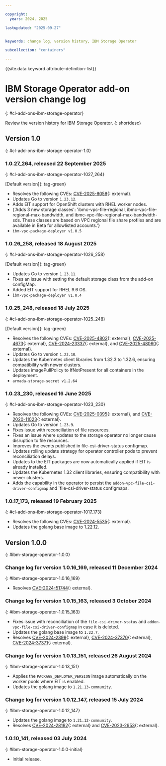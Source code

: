 ```yaml
---

copyright:
  years: 2024, 2025

lastupdated: "2025-09-27"


keywords: change log, version history, IBM Storage Operator

subcollection: "containers"

---
```


{{site.data.keyword.attribute-definition-list}}




# IBM Storage Operator add-on version change log
{: #cl-add-ons-ibm-storage-operator}

Review the version history for IBM Storage Operator.
{: shortdesc}



## Version 1.0
{: #cl-add-ons-ibm-storage-operator-1.0}


### 1.0.27_264, released 22 September 2025
{: #cl-add-ons-ibm-storage-operator-1027_264}

[Default version]{: tag-green}

- Resolves the following CVEs: [CVE-2025-8058](https://nvd.nist.gov/vuln/detail/CVE-2025-8058){: external}.
- Updates Go to version `1.23.12`.
- Adds EIT support for OpenShift clusters with RHEL worker nodes.
- {'Adds 3 new storage classes': 'ibmc-vpc-file-regional, ibmc-vpc-file-regional-max-bandwidth, and ibmc-vpc-file-regional-max-bandwidth-sds. These classes are based on VPC regional file share profiles and are available in Beta for allowlisted accounts.'}
- `ibm-vpc-package-deployer v1.0.5`

### 1.0.26_258, released 18 August 2025
{: #cl-add-ons-ibm-storage-operator-1026_258}

[Default version]{: tag-green}

- Updates Go to version `1.23.11`.
- Fixes an issue with setting the default storage class from the add-on configMap. 
- Added EIT support for RHEL 9.6 OS.
- `ibm-vpc-package-deployer v1.0.4`

### 1.0.25_248, released 18 July 2025
{: #cl-add-ons-ibm-storage-operator-1025_248}

[Default version]{: tag-green}

- Resolves the following CVEs: [CVE-2025-4802](https://nvd.nist.gov/vuln/detail/CVE-2025-4802){: external}, [CVE-2025-4673](https://nvd.nist.gov/vuln/detail/CVE-2025-4673){: external}, [CVE-2024-23337](https://nvd.nist.gov/vuln/detail/CVE-2024-23337){: external}, and [CVE-2025-48060](https://nvd.nist.gov/vuln/detail/CVE-2025-48060){: external}.
- Updates Go to version `1.23.10`.
- Updates the Kubernetes client libraries from 1.32.3 to 1.32.6, ensuring compatibility with newer clusters. 
- Updates imagePullPolicy to IfNotPresent for all containers in the deployment. 
- `armada-storage-secret v1.2.64`

### 1.0.23_230, released 16 June 2025
{: #cl-add-ons-ibm-storage-operator-1023_230}

- Resolves the following CVEs: [CVE-2025-0395](https://nvd.nist.gov/vuln/detail/CVE-2025-0395){: external}, and [CVE-2020-11023](https://nvd.nist.gov/vuln/detail/CVE-2020-11023){: external}.
- Updates Go to version `1.23.9`.
- Fixes issue with reconciliation of file resources. 
- Fixes an issue where updates to the storage operator no longer cause disruption to file resources. 
- Improves the events published in file-csi-driver-status configmap. 
- Updates rolling update strategy for operator controller pods to prevent reconciliation delays. 
- Updates to the EIT packages are now automatically applied if EIT is already installed. 
- Updates the Kubernetes 1.32 client libraries, ensuring compatibility with newer clusters. 
- Adds the capability in the operator to persist the `addon-vpc-file-csi-driver-configmap` and `file-csi-driver-status configmaps.

### 1.0.17_173, released 19 February 2025
{: #cl-add-ons-ibm-storage-operator-1017_173}

- Resolves the following CVEs: [CVE-2024-5535](https://nvd.nist.gov/vuln/detail/CVE-2024-5535){: external}.
- Updates the golang base image to 1.22.12. 




## Version 1.0.0
{: #ibm-storage-operator-1.0.0}

### Change log for version 1.0.16_169, released 11 December 2024
{: #ibm-storage-operator-1.0.16_169}


- Resolves [CVE-2024-51744](https://nvd.nist.gov/vuln/detail/CVE-2024-51744){: external}.



### Change log for version 1.0.15_163, released 3 October 2024
{: #ibm-storage-operator-1.0.15_163}

- Fixes issue with reconciliation of the `file-csi-driver-status` and `addon-vpc-file-csi-driver-configmap` in case it is deleted.
- Updates the golang base image to `1.22.7`.
- Resolves [CVE-2024-2398](https://nvd.nist.gov/vuln/detail/CVE-2024-2398){: external}, [CVE-2024-37370](https://nvd.nist.gov/vuln/detail/CVE-2024-37370){: external}, [CVE-2024-37371](https://nvd.nist.gov/vuln/detail/CVE-2024-37371){: external}.


### Change log for version 1.0.13_151, released 26 August 2024
{: #ibm-storage-operator-1.0.13_151}

- Applies the `PACKAGE_DEPLOYER_VERSION` image automatically on the worker pools where EIT is enabled.
- Updates the golang image to `1.21.13-community`.


### Change log for version 1.0.12_147, released 15 July 2024
{: #ibm-storage-operator-1.0.12_147}

- Updates the golang image to `1.21.12-community`.
- Resolves [CVE-2024-28182](https://nvd.nist.gov/vuln/detail/CVE-2024-28182){: external} and [CVE-2023-2953](https://nvd.nist.gov/vuln/detail/CVE-2023-2953){: external}.


### 1.0.10_141, released 03 July 2024
{: #ibm-storage-operator-1.0.0-initial}

- Initial release.
